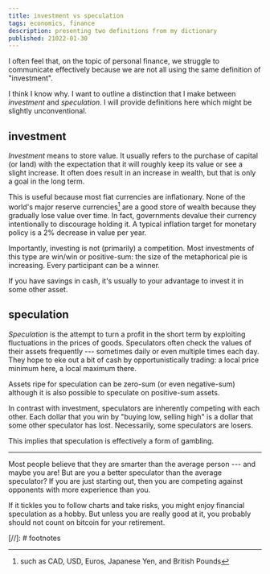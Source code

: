 ```yaml
---
title: investment vs speculation
tags: economics, finance
description: presenting two definitions from my dictionary
published: 21022-01-30
---
```


I often feel that,
on the topic of personal finance,
we struggle to communicate effectively
because we are not all using the same definition of "investment".

I think I know why.
I want to outline a distinction that I make
between *investment* and *speculation*.
I will provide definitions here
which might be slightly unconventional.

## investment

*Investment* means to store value.
It usually refers to the purchase of capital (or land)
with the expectation that it will roughly keep its value
or see a slight increase.
It often does result in an increase in wealth,
but that is only a goal in the long term.

This is useful because most fiat currencies are inflationary.
None of the world's major reserve currencies[^currencies]
are a good store of wealth
because they gradually lose value over time.
In fact, governments devalue their currency intentionally
to discourage holding it.
A typical inflation target for monetary policy
is a 2% decrease in value per year.

Importantly, investing is not (primarily) a competition.
Most investments of this type are win/win or positive-sum:
the size of the metaphorical pie is increasing.
Every participant can be a winner.

If you have savings in cash,
it's usually to your advantage to invest it
in some other asset.

## speculation

*Speculation* is the attempt to turn a profit
in the short term
by exploiting fluctuations in the prices of goods.
Speculators often check the values of their assets frequently ---
sometimes daily or even multiple times each day.
They hope to eke out a bit of cash by opportunistically trading:
a local price minimum here, a local maximum there.

Assets ripe for speculation can be zero-sum
(or even negative-sum)
although it is also possible
to speculate on positive-sum assets.

In contrast with investment,
speculators are inherently competing with each other.
Each dollar that you win by "buying low, selling high"
is a dollar that some other speculator has lost.
Necessarily, some speculators are losers.

This implies that speculation
is effectively a form of gambling.

---

Most people believe
that they are smarter than the average person ---
and maybe you are!
But are you a better speculator than the average speculator?
If you are just starting out,
then you are competing against opponents with more experience than you.

If it tickles you to follow charts and take risks,
you might enjoy financial speculation as a hobby.
But unless you are really good at it,
you probably should not count on bitcoin for your retirement.

[//]: # footnotes

[^currencies]: such as CAD, USD, Euros, Japanese Yen, and British Pounds
